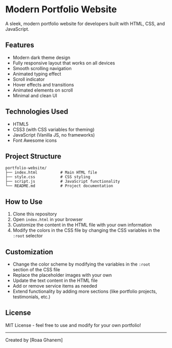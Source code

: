 # Modern Portfolio Website

A sleek, modern portfolio website for developers built with HTML, CSS, and JavaScript.

## Features

- Modern dark theme design
- Fully responsive layout that works on all devices
- Smooth scrolling navigation
- Animated typing effect
- Scroll indicator
- Hover effects and transitions
- Animated elements on scroll
- Minimal and clean UI

## Technologies Used

- HTML5
- CSS3 (with CSS variables for theming)
- JavaScript (Vanilla JS, no frameworks)
- Font Awesome icons

## Project Structure

```
portfolio-website/
├── index.html          # Main HTML file
├── style.css           # CSS styling
├── script.js           # JavaScript functionality
└── README.md           # Project documentation
```

## How to Use

1. Clone this repository
2. Open `index.html` in your browser
3. Customize the content in the HTML file with your own information
4. Modify the colors in the CSS file by changing the CSS variables in the `:root` selector

## Customization

- Change the color scheme by modifying the variables in the `:root` section of the CSS file
- Replace the placeholder images with your own
- Update the text content in the HTML file
- Add or remove service items as needed
- Extend functionality by adding more sections (like portfolio projects, testimonials, etc.)

## License

MIT License - feel free to use and modify for your own portfolio!

---

Created by [Roaa Ghanem]

